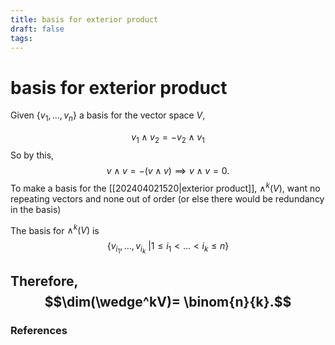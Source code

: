 ```yaml
---
title: basis for exterior product
draft: false
tags:
---
```

# basis for exterior product
Given $\{v_1, \dots, v_n\}$ a basis for the vector space $V$, 

$$v_1 \wedge v_2 = -v_2 \wedge v_1$$
So by this, 
$$v \wedge v = - (v\wedge v) \implies v\wedge v = 0.$$
To make a basis for the [[202404021520|exterior product]], $\wedge^k(V)$, want no repeating vectors and none out of order (or else there would be redundancy in the basis)

The basis for $\wedge^k(V)$ is 
$$ \{v_{i_1}, \dots, v_{i_k} \ \big| 1 \leq i_1 < \dots < i_k \leq n\}$$

Therefore, 
$$\dim(\wedge^kV)= \binom{n}{k}.$$
---
### References
